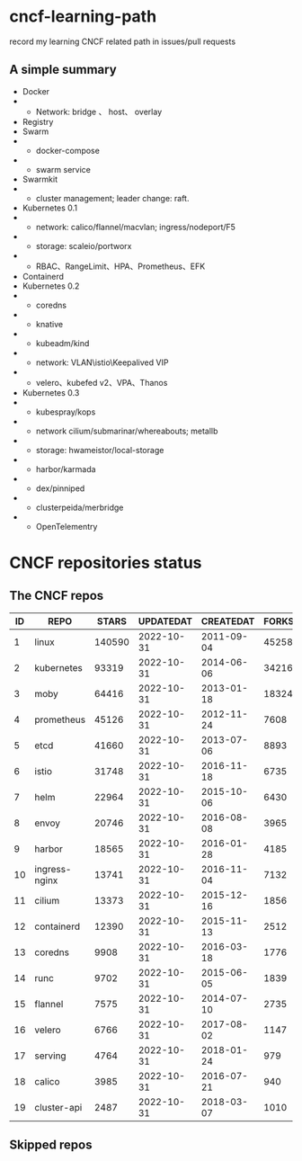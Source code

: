 # cncf-learning-path
record my learning CNCF related path in issues/pull requests

## A simple summary
- Docker
- - Network: bridge 、 host、 overlay
- Registry
- Swarm
- - docker-compose
- - swarm service
- Swarmkit
- - cluster management; leader change: raft.
- Kubernetes 0.1
- - network: calico/flannel/macvlan; ingress/nodeport/F5
- - storage: scaleio/portworx
- - RBAC、RangeLimit、HPA、Prometheus、EFK
- Containerd
- Kubernetes 0.2
- - coredns
- - knative
- - kubeadm/kind
- - network: VLAN\istio\Keepalived VIP
- - velero、kubefed v2、VPA、Thanos
- Kubernetes 0.3
- - kubespray/kops
- - network cilium/submarinar/whereabouts; metallb
- - storage: hwameistor/local-storage
- - harbor/karmada
- - dex/pinniped
- - clusterpeida/merbridge
- - OpenTelementry

# CNCF repositories status
<!--START_SECTION:github_repos-->
## The CNCF repos
| ID |     REPO      | STARS  | UPDATEDAT  | CREATEDAT  | FORKSCOUNT |
|----|---------------|--------|------------|------------|------------|
|  1 | linux         | 140590 | 2022-10-31 | 2011-09-04 |      45258 |
|  2 | kubernetes    |  93319 | 2022-10-31 | 2014-06-06 |      34216 |
|  3 | moby          |  64416 | 2022-10-31 | 2013-01-18 |      18324 |
|  4 | prometheus    |  45126 | 2022-10-31 | 2012-11-24 |       7608 |
|  5 | etcd          |  41660 | 2022-10-31 | 2013-07-06 |       8893 |
|  6 | istio         |  31748 | 2022-10-31 | 2016-11-18 |       6735 |
|  7 | helm          |  22964 | 2022-10-31 | 2015-10-06 |       6430 |
|  8 | envoy         |  20746 | 2022-10-31 | 2016-08-08 |       3965 |
|  9 | harbor        |  18565 | 2022-10-31 | 2016-01-28 |       4185 |
| 10 | ingress-nginx |  13741 | 2022-10-31 | 2016-11-04 |       7132 |
| 11 | cilium        |  13373 | 2022-10-31 | 2015-12-16 |       1856 |
| 12 | containerd    |  12390 | 2022-10-31 | 2015-11-13 |       2512 |
| 13 | coredns       |   9908 | 2022-10-31 | 2016-03-18 |       1776 |
| 14 | runc          |   9702 | 2022-10-31 | 2015-06-05 |       1839 |
| 15 | flannel       |   7575 | 2022-10-31 | 2014-07-10 |       2735 |
| 16 | velero        |   6766 | 2022-10-31 | 2017-08-02 |       1147 |
| 17 | serving       |   4764 | 2022-10-31 | 2018-01-24 |        979 |
| 18 | calico        |   3985 | 2022-10-31 | 2016-07-21 |        940 |
| 19 | cluster-api   |   2487 | 2022-10-31 | 2018-03-07 |       1010 |



## Skipped repos
<!--END_SECTION:github_repos-->
